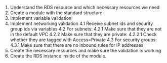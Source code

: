 1. Understand the RDS resource and which necessary resources we need
2. Create a module with the standard structure
3. Implement variable validation
4. Implement networking validation
  4.1 Receive subnet ids and security group ids via variables
  4.2 For subnets:
    4.2.1 Make sure that they are not in the default VPC
    4.2.2 Make sure that they are private:
      4.2.2.1 Check whether they are tagged with Access=Private
  4.3 For security groups:
    4.3.1 Make sure that there are no inbound rules for IP addresses
5. Create the necessary resources and make sure the validation is working
6. Create the RDS instance inside of the module.